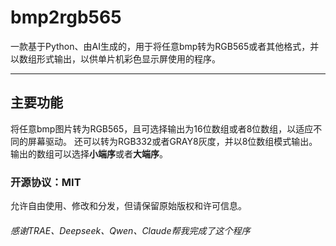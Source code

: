 #  bmp2rgb565
一款基于Python、由AI生成的，用于将任意bmp转为RGB565或者其他格式，并以数组形式输出，以供单片机彩色显示屏使用的程序。

------------
## 主要功能
将任意bmp图片转为RGB565，且可选择输出为16位数组或者8位数组，以适应不同的屏幕驱动。
还可以转为RGB332或者GRAY8灰度，并以8位数组模式输出。
输出的数组可以选择**小端序**或者**大端序**。

### 开源协议：MIT
允许自由使用、修改和分发，但请保留原始版权和许可信息。

###### 感谢TRAE、Deepseek、Qwen、Claude帮我完成了这个程序
